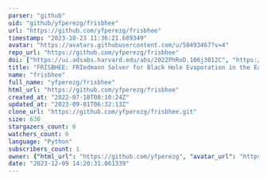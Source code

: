 ```yaml
---
parser: "github"
uid: "github/yfperezg/frisbhee"
url: "https://github.com/yfperezg/frisbhee"
timestamp: "2023-10-23 11:36:21.689349"
avatar: "https://avatars.githubusercontent.com/u/50493467?v=4"
repo_url: "https://github.com/yfperezg/frisbhee"
doi: ["https://ui.adsabs.harvard.edu/abs/2022PhRvD.106j3012C", "https://ui.adsabs.harvard.edu/abs/2023ascl.soft09019C/abstract"]
title: "FRISBHEE: FRIedmann Solver for Black Hole Evaporation in the Early-universe"
name: "frisbhee"
full_name: "yfperezg/frisbhee"
html_url: "https://github.com/yfperezg/frisbhee"
created_at: "2022-07-18T08:10:24Z"
updated_at: "2023-09-01T06:32:13Z"
clone_url: "https://github.com/yfperezg/frisbhee.git"
size: 630
stargazers_count: 6
watchers_count: 6
language: "Python"
subscribers_count: 1
owner: {"html_url": "https://github.com/yfperezg", "avatar_url": "https://avatars.githubusercontent.com/u/50493467?v=4", "login": "yfperezg", "type": "User"}
date: "2023-12-09 14:20:31.061339"
---
```

